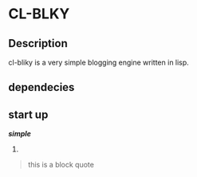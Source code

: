 # CL-BLKY

## Description

cl-bliky is a very simple blogging engine written in lisp.

## dependecies

## start up

***simple***

1. 

> this is a block quote